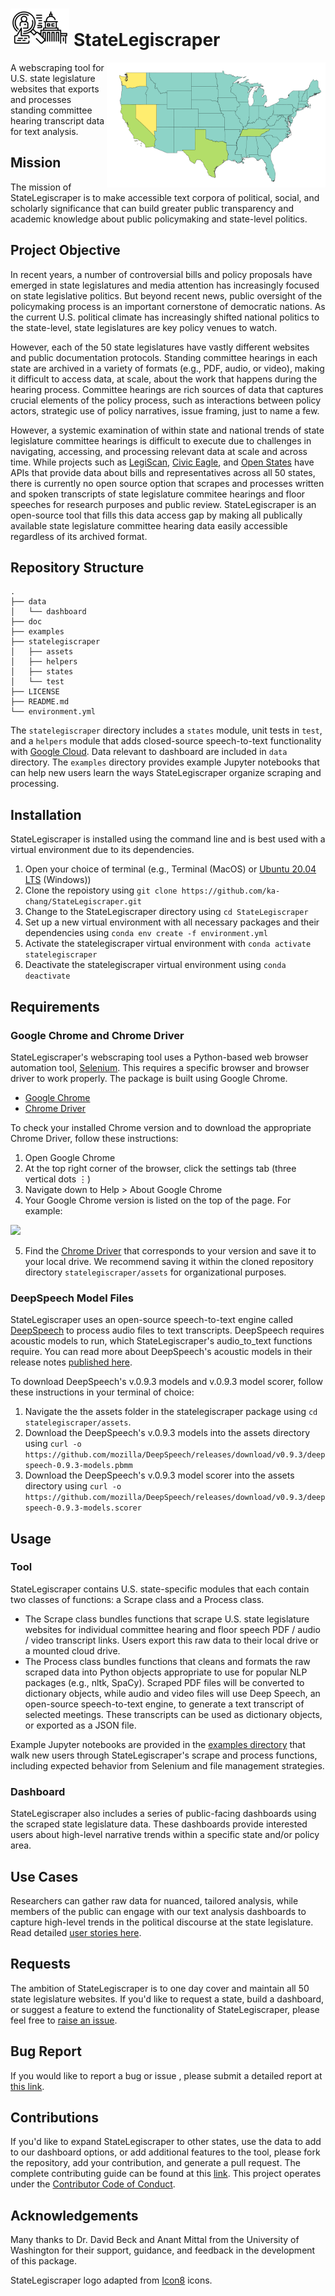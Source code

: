 # <img src= "doc/images/statelegiscraper_logo.png" height="60"></img> StateLegiscraper 

<img src="doc/images/readme_map/readme_map.png" height="200" width="350" align=right></img>

A webscraping tool for U.S. state legislature websites that exports and processes standing committee hearing transcript data for text analysis.

## Mission

The mission of StateLegiscraper is to make accessible text corpora of political, social, and scholarly significance that can build greater public transparency and academic knowledge about public policymaking and state-level politics. 

## Project Objective

In recent years, a number of controversial bills and policy proposals have emerged in state legislatures and media attention has increasingly focused on state legislative politics. But beyond recent news, public oversight of the policymaking process is an important cornerstone of democratic nations. As the current U.S. political climate has increasingly shifted national politics to the state-level, state legislatures are key policy venues to watch.

However, each of the 50 state legislatures have vastly different websites and public documentation protocols. Standing committee hearings in each state are archived in a variety of formats (e.g., PDF, audio, or video), making it difficult to access data, at scale, about the work that happens during the hearing process. Committee hearings are rich sources of data that captures crucial elements of the policy process, such as interactions between policy actors, strategic use of policy narratives, issue framing, just to name a few. 

However, a systemic examination of within state and national trends of state legislature committee hearings is difficult to execute due to challenges in navigating, accessing, and processing relevant data at scale and across time. While projects such as [LegiScan](https://legiscan.com), [Civic Eagle](https://www.civiceagle.com/), and [Open States](https://openstates.org/) have APIs that provide data about bills and representatives across all 50 states, there is currently no open source option that scrapes and processes written and spoken transcripts of state legislature commitee hearings and floor speeches for research purposes and public review. StateLegiscraper is an open-source tool that fills this data access gap by making all publically available state legislature committee hearing data easily accessible regardless of its archived format. 

## Repository Structure
 ```
.
├── data
│   └── dashboard
├── doc
├── examples
├── statelegiscraper
│   ├── assets
│   ├── helpers
│   ├── states
│   └── test
├── LICENSE
├── README.md
└── environment.yml
 ```
The `statelegiscraper` directory includes a `states` module, unit tests in `test`, and a `helpers` module that adds closed-source speech-to-text functionality with [Google Cloud](https://cloud.google.com/speech-to-text). Data relevant to dashboard are included in `data` directory. The `examples` directory provides example Jupyter notebooks that can help new users learn the ways StateLegiscraper organize scraping and processing. 

## Installation

StateLegiscraper is installed using the command line and is best used with a virtual environment due to its dependencies.

1. Open your choice of terminal (e.g., Terminal (MacOS) or [Ubuntu 20.04 LTS](https://www.microsoft.com/en-us/p/ubuntu-2004-lts/9n6svws3rx71?activetab=pivot:overviewtab) (Windows))
2. Clone the repoistory using `git clone https://github.com/ka-chang/StateLegiscraper.git`
3. Change to the StateLegiscraper directory using `cd StateLegiscraper`
4. Set up a new virtual environment with all necessary packages and their dependencies using `conda env create -f environment.yml`
5. Activate the statelegiscraper virtual environment with `conda activate statelegiscraper`
6. Deactivate the statelegiscraper virtual environment using `conda deactivate`

## Requirements

### Google Chrome and Chrome Driver

StateLegiscraper's webscraping tool uses a Python-based web browser automation tool, [Selenium](https://www.selenium.dev). This requires a specific browser and browser driver to work properly. The package is built using Google Chrome.

- [Google Chrome](https://www.google.com/chrome/)  
- [Chrome Driver](https://chromedriver.chromium.org/downloads)

To check your installed Chrome version and to download the appropriate Chrome Driver, follow these instructions:
1. Open Google Chrome
2. At the top right corner of the browser, click the settings tab (three vertical dots ⋮)
3. Navigate down to Help > About Google Chrome
4. Your Google Chrome version is listed on the top of the page. For example:

<img src="doc/images/readme_chrome.png">

5. Find the [Chrome Driver](https://chromedriver.chromium.org/downloads) that corresponds to your version and save it to your local drive. We recommend saving it within the cloned repository directory `statelegiscraper/assets` for organizational purposes.

### DeepSpeech Model Files

StateLegiscraper uses an open-source speech-to-text engine called [DeepSpeech](https://github.com/mozilla/DeepSpeech/) to process audio files to text transcripts. DeepSpeech requires acoustic models to run, which StateLegiscraper's audio_to_text functions require. You can read more about DeepSpeech's acoustic models in their release notes [published here](https://github.com/mozilla/DeepSpeech/releases/tag/v0.9.3).

To download DeepSpeech's v.0.9.3 models and v.0.9.3 model scorer, follow these instructions in your terminal of choice:

1. Navigate the the assets folder in the statelegiscraper package using `cd statelegiscraper/assets`.
2. Download the DeepSpeech's v.0.9.3 models into the assets directory using `curl -o https://github.com/mozilla/DeepSpeech/releases/download/v0.9.3/deepspeech-0.9.3-models.pbmm`
3. Download the DeepSpeech's v.0.9.3 model scorer into the assets directory using `curl -o https://github.com/mozilla/DeepSpeech/releases/download/v0.9.3/deepspeech-0.9.3-models.scorer`

## Usage

### Tool

StateLegiscraper contains U.S. state-specific modules that each contain two classes of functions: a Scrape class and a Process class. 

- The Scrape class bundles functions that scrape U.S. state legislature websites for individual committee hearing and floor speech PDF / audio / video transcript links. Users export this raw data to their local drive or a mounted cloud drive.
- The Process class bundles functions that cleans and formats the raw scraped data into Python objects appropriate to use for popular NLP packages (e.g., nltk, SpaCy). Scraped PDF files will be converted to dictionary objects, while audio and video files will use Deep Speech, an open-source speech-to-text engine, to generate a text transcript of selected meetings. These transcripts can be used as dictionary objects, or exported as a JSON file.

Example Jupyter notebooks are provided in the [examples directory](https://github.com/ka-chang/StateLegiscraper/tree/main/examples) that walk new users through StateLegiscraper's scrape and process functions, including expected behavior from Selenium and file management strategies.

### Dashboard

StateLegiscraper also includes a series of public-facing dashboards using the scraped state legislature data. These dashboards  provide interested users about high-level narrative trends within a specific state and/or policy area. 

## Use Cases

Researchers can gather raw data for nuanced, tailored analysis, while members of the public can engage with our text analysis dashboards to capture high-level trends in the political discourse at the state legislature. Read detailed [user stories here](https://github.com/ka-chang/StateLegiscraper/blob/main/doc/user_stories.md).

## Requests 

The ambition of StateLegiscraper is to one day cover and maintain all 50 state legislature websites. If you'd like to request a state, build a dashboard, or suggest a feature to extend the functionality of StateLegiscraper, please feel free to [raise an issue](https://github.com/ka-chang/StateLegiscraper/issues). 

## Bug Report

If you would like to report a bug or issue , please submit a detailed report at [this link](https://github.com/ka-chang/StateLegiscraper/issues/new).
 
## Contributions

If you'd like to expand StateLegiscraper to other states, use the data to add to our dashboard options, or add additional features to the tool, please fork the repository, add your contribution, and generate a pull request. The complete contributing guide can be found at this [link](https://github.com/ka-chang/StateLegiscraper/blob/main/doc/CONTRIBUTING.md). This project operates under the [Contributor Code of Conduct](https://www.contributor-covenant.org/version/1/0/0/code-of-conduct/).

## Acknowledgements

Many thanks to Dr. David Beck and Anant Mittal from the University of Washington for their support, guidance, and feedback in the development of this package.

StateLegiscraper logo adapted from [Icon8](https://icons8.com/icons/authors/zkUJRGwffdqs/wanicon/external-wanicon-lineal-wanicon) icons.

